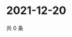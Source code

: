 # 2021-12-20

共 0 条

<!-- BEGIN WEIBO -->
<!-- 最后更新时间 Mon Dec 20 2021 07:00:48 GMT+0800 (China Standard Time) -->

<!-- END WEIBO -->
